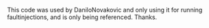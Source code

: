 This code was used by DaniloNovakovic and only using it for running faultinjections, and is only being referenced. Thanks. 

